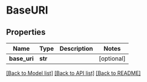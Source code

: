 # BaseURI


## Properties
Name | Type | Description | Notes
------------ | ------------- | ------------- | -------------
**base_uri** | **str** |  | [optional] 

[[Back to Model list]](../README.md#documentation-for-models) [[Back to API list]](../README.md#documentation-for-api-endpoints) [[Back to README]](../README.md)


